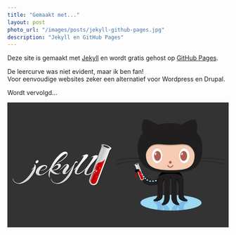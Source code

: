 ```yaml
---
title: "Gemaakt met..."
layout: post
photo_url: "/images/posts/jekyll-github-pages.jpg"
description: "Jekyll en GitHub Pages"
---
```


Deze site is gemaakt met [Jekyll](https://jekyllrb.com/) en wordt gratis gehost op [GitHub Pages](https://pages.github.com/).

De leercurve was niet evident, maar ik ben fan!   
Voor eenvoudige websites zeker een alternatief voor Wordpress en Drupal.

Wordt vervolgd...

![](/images/posts/jekyll-github-pages.jpg)

